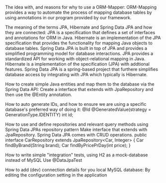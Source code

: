 The idea with, and reasons for why to use a ORM-Mapper:
ORM-Mapping provides a way to automate the process of mapping database tables by using annotations in our program provided by our framework.

The meaning of the terms JPA, Hibernate and Spring Data JPA and how they are connected:
JPA is a specification that defines a set of interfaces and annotations for ORM in Java.
Hibernate is an implementation of the JPA specification that provides the functionality for mapping Java objects to database tables.
Spring Data JPA is built in top of JPA and provides a simplified programming model for database interactions.
JPA provides a standardized API for working with object-relational mapping in Java. Hibernate is a implementation of the specification (JPA) with addtional features. Spring Data JPA is a spring-based project that furthere simplifies database access by integrating with JPA which typically is Hibernate.

How to create simple Java entities and map them to the database via the Spring Data API:
Create a interface that extends with JpaRepository and then use the @Entity annotation.

How to auto generate IDs, and how to ensure we are using  a specific database's preferred way of doing it:
@Id
@GeneratedValue(strategy = GenerationType.IDENTITY)
int id;

How to use and define repositories and relevant query methods using Spring Data JPAs repository pattern
Make interface that extends with JpaRepository. Spring Data JPA comes with CRUD operations. public interface CarRepository extends JpaRepository<Car, Integer> {
Car findByBrand(String brand);
Car findByPricePrDay(int price);
}

How to write simple "integration" tests, using H2 as a mock-database instead of MySQL
Use @DataJpaTest

How to add (dev) connection details for you local MySQL database:
By editing the configuration setting in the application